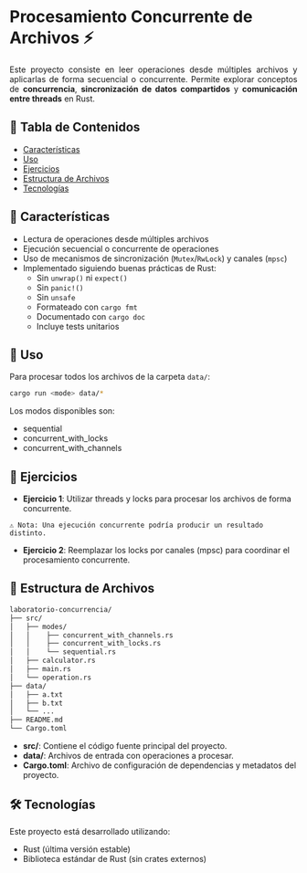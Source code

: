 # Procesamiento Concurrente de Archivos ⚡

<p align="justify">
Este proyecto consiste en leer operaciones desde múltiples archivos y aplicarlas de forma secuencial o concurrente.  
Permite explorar conceptos de <b>concurrencia</b>, <b>sincronización de datos compartidos</b> y <b>comunicación entre threads</b> en Rust.
</p>

## 📜 Tabla de Contenidos

- [Características](#características)
- [Uso](#uso)
- [Ejercicios](#ejercicios)
- [Estructura de Archivos](#estructura-de-archivos)
- [Tecnologías](#tecnologías)

## 🌟 Características

- Lectura de operaciones desde múltiples archivos
- Ejecución secuencial o concurrente de operaciones
- Uso de mecanismos de sincronización (`Mutex`/`RwLock`) y canales (`mpsc`)
- Implementado siguiendo buenas prácticas de Rust:
  - Sin `unwrap()` ni `expect()`
  - Sin `panic!()`
  - Sin `unsafe`
  - Formateado con `cargo fmt`
  - Documentado con `cargo doc`
  - Incluye tests unitarios

## 🚀 Uso

Para procesar todos los archivos de la carpeta `data/`:

```bash
cargo run <mode> data/*
```

Los modos disponibles son:
* sequential
* concurrent_with_locks
* concurrent_with_channels

## 🧩 Ejercicios

* **Ejercicio 1**: Utilizar threads y locks para procesar los archivos de forma concurrente.

```
⚠️ Nota: Una ejecución concurrente podría producir un resultado distinto.
```

* **Ejercicio 2**: Reemplazar los locks por canales (mpsc) para coordinar el procesamiento concurrente.

## 📁 Estructura de Archivos

```bash
laboratorio-concurrencia/
├── src/
│   ├── modes/
│   │    ├── concurrent_with_channels.rs
│   │    ├── concurrent_with_locks.rs
│   │    └── sequential.rs
│   ├── calculator.rs
│   ├── main.rs
│   └── operation.rs
├── data/
│   ├── a.txt
│   ├── b.txt
│   └── ...
├── README.md
└── Cargo.toml
```

* **src/**: Contiene el código fuente principal del proyecto.
* **data/**: Archivos de entrada con operaciones a procesar.
* **Cargo.toml**: Archivo de configuración de dependencias y metadatos del proyecto.

## 🛠️ Tecnologías
Este proyecto está desarrollado utilizando:

* Rust (última versión estable)
* Biblioteca estándar de Rust (sin crates externos)